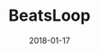 ---
layout: site
title: "BeatsLoop"
date: 2018-01-17
categories: [community]
version: 5.1.1
major: 5
minor: 1
patch: 1
slug: beatsloop
link: http://beatsloop.com/
permalink: /sites/:slug
---